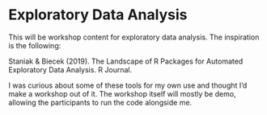 
# Exploratory Data Analysis

This will be workshop content for exploratory data analysis. The
inspiration is the following:

Staniak & Biecek (2019). The Landscape of R Packages for Automated
Exploratory Data Analysis. R Journal.

I was curious about some of these tools for my own use and thought I’d
make a workshop out of it. The workshop itself will mostly be demo,
allowing the participants to run the code alongside me.
